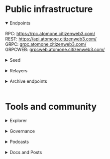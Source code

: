 # Public infrastructure 

<details open>
  <summary>Endpoints</summary>
  <br>
  RPC: <a href="https://rpc.atomone.citizenweb3.com/">https://rpc.atomone.citizenweb3.com/</a><br>
  REST: <a href="https://api.atomone.citizenweb3.com/">https://api.atomone.citizenweb3.com/</a><br>
  GRPC: <a href="grpc.atomone.citizenweb3.com/">grpc.atomone.citizenweb3.com/</a><br>
  GRPCWEB: <a href="grpcweb.atomone.citizenweb3.com/">grpcweb.atomone.citizenweb3.com/</a>
</details>
<br>
<details>
  <summary>Seed</summary>
57e11247cd5c12420c37e68fe3157bc51ca84ca3@mainnet.seednode.citizenweb3.com:26756
</details>
<br>
<details>
  <summary>Relayers</summary>
</details>
<br>
<details>
  <summary>Archive endpoints</summary>
  RPC: <br>
  API: <br>
  GRPC: <br>
</details>
<br>

# Tools and community

<details>
  <summary>Explorer</summary>
  <a href="https://validatorinfo.com/networks">Validator Info</a><br>
</details>
<br>
<details>
  <summary>Governance</summary>
  <a href="https://gov.atom.one/">Voting History</a><br>
</details>
<br>
<details>
  <summary>Podcasts</summary>
  <a href="https://www.citizenweb3.com/jaekwon">Organised Censorship, the Society and the Truth with Jae Kwon</a><br>
</details>
<br>
<details>
  <summary>Docs and Posts</summary>
  <a href=""></a><br>
</details>
